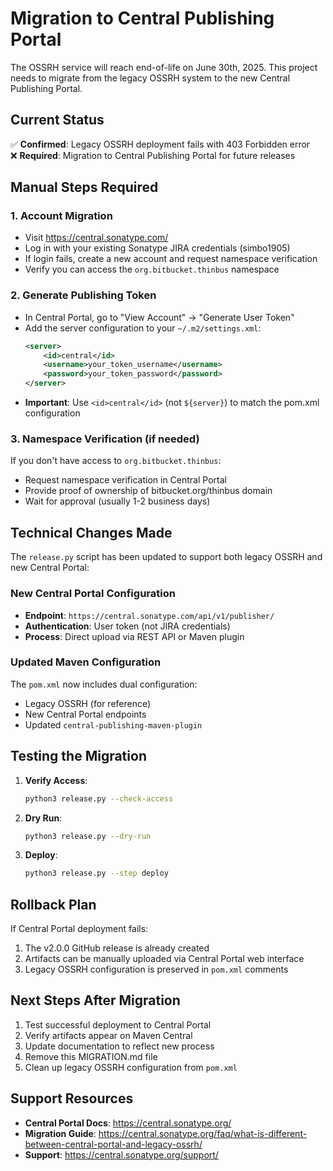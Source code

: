 # Migration to Central Publishing Portal

The OSSRH service will reach end-of-life on June 30th, 2025. This project needs to migrate from the legacy OSSRH system to the new Central Publishing Portal.

## Current Status

✅ **Confirmed**: Legacy OSSRH deployment fails with 403 Forbidden error  
❌ **Required**: Migration to Central Publishing Portal for future releases

## Manual Steps Required

### 1. Account Migration
- Visit https://central.sonatype.com/
- Log in with your existing Sonatype JIRA credentials (simbo1905)
- If login fails, create a new account and request namespace verification
- Verify you can access the `org.bitbucket.thinbus` namespace

### 2. Generate Publishing Token
- In Central Portal, go to "View Account" → "Generate User Token"
- Add the server configuration to your `~/.m2/settings.xml`:
  ```xml
  <server>
      <id>central</id>
      <username>your_token_username</username>
      <password>your_token_password</password>
  </server>
  ```
- **Important**: Use `<id>central</id>` (not `${server}`) to match the pom.xml configuration

### 3. Namespace Verification (if needed)
If you don't have access to `org.bitbucket.thinbus`:
- Request namespace verification in Central Portal
- Provide proof of ownership of bitbucket.org/thinbus domain
- Wait for approval (usually 1-2 business days)

## Technical Changes Made

The `release.py` script has been updated to support both legacy OSSRH and new Central Portal:

### New Central Portal Configuration
- **Endpoint**: `https://central.sonatype.com/api/v1/publisher/`
- **Authentication**: User token (not JIRA credentials)
- **Process**: Direct upload via REST API or Maven plugin

### Updated Maven Configuration
The `pom.xml` now includes dual configuration:
- Legacy OSSRH (for reference)
- New Central Portal endpoints
- Updated `central-publishing-maven-plugin`

## Testing the Migration

1. **Verify Access**: 
   ```bash
   python3 release.py --check-access
   ```

2. **Dry Run**:
   ```bash
   python3 release.py --dry-run
   ```

3. **Deploy**:
   ```bash
   python3 release.py --step deploy
   ```

## Rollback Plan

If Central Portal deployment fails:
1. The v2.0.0 GitHub release is already created
2. Artifacts can be manually uploaded via Central Portal web interface
3. Legacy OSSRH configuration is preserved in `pom.xml` comments

## Next Steps After Migration

1. Test successful deployment to Central Portal
2. Verify artifacts appear on Maven Central
3. Update documentation to reflect new process
4. Remove this MIGRATION.md file
5. Clean up legacy OSSRH configuration from `pom.xml`

## Support Resources

- **Central Portal Docs**: https://central.sonatype.org/
- **Migration Guide**: https://central.sonatype.org/faq/what-is-different-between-central-portal-and-legacy-ossrh/
- **Support**: https://central.sonatype.org/support/